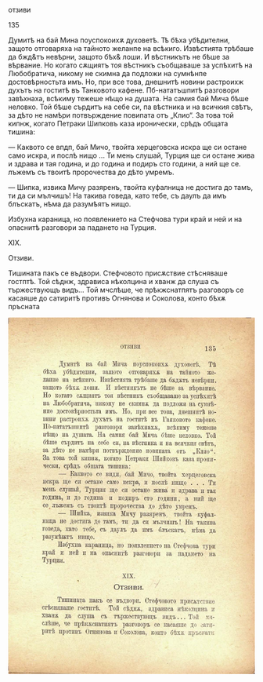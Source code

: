 ﻿отзиви

135

Думитѣ на бай Мина поуспокоихѫ духоветѣ. Тѣ бѣха убѣдителни, защото отговаряха на тайното желанпе на всѣкиго. Извѣстията трѣбаше да бжд&тъ невѣрни, защото бѣх& лоши. И вѣстникътъ не бѣше за вѣрвание. Но когато сѫщиятъ тоя вѣстникъ съобщаваше за успѣхитѣ на Любобратича, никому не скимна да подложи на сумнѣнпе достовѣрностьта имъ. Но, при все това, днешнитѣ новини растроихж духътъ на гоститѣ въ Танковото кафене. Пб-нататъшпитѣ разговори завѣхнаха, всѣкиму тежеше нѣщо на душата. На самия бай Мича бѣше неловко. Той бѣше сърдитъ на себе си, па вѣстника и на всичкия свѣтъ, за дѣто не намѣри потвърждение повипата отъ „Клио“. За това той кипнж, когато Петраки Шипковъ каза иронически, срѣдъ общата тишина:

— Каквото се впдп, бай Мичо, твойта херцеговска искра ще си остане само искра, и послѣ нищо ... Ти мень слушай, Турция ще си остане жива и здрава и тая година, и до година и подиръ сто години, а ний ще се. лъжемъ съ твоитѣ пророчества до дѣто умремъ.

— Шипка, извика Мичу разяренъ, твойта куфалница не достига до тамъ, ти да си мълчишъ! На такива говеда, като тебе, съ даулъ да имъ блъскатъ, нѣма да разумѣятъ нищо.

Избухна караница, но появлението на Стефчова тури край и ней и на опаснитѣ разговори за падането на Турция.

XIX.

Отзиви.

Тишината пакъ се въдвори. Стефчовото присѫствие стѣсняваше гостптѣ. Той сѣднж, здрависа нѣколцина и хванж да слуша съ тържествующъ видъ... Той мчслѣше, че прѣкжснатпятъ разговоръ се касаяше до сатиритѣ противъ Огнянова и Соколова, конто бѣхѫ пръсната

![original](../images/154.jpg)

